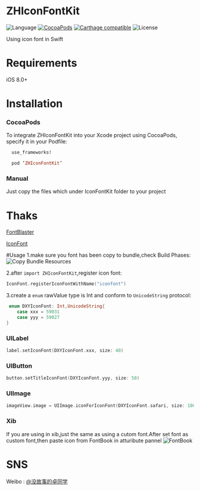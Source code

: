 # ZHIconFontKit
![Language](https://img.shields.io/badge/language-swift%202.3-orange.svg)
[![CocoaPods](https://img.shields.io/cocoapods/v/ZHIconFontKit.svg?style=flat)](http://cocoadocs.org/docsets/ZHIconFontKit/)
[![Carthage compatible](https://img.shields.io/badge/Carthage-compatible-4BC51D.svg?style=flat)](https://github.com/Carthage/Carthage)
![License](https://img.shields.io/github/license/mashape/apistatus.svg)

Using icon font in Swift

# Requirements
iOS 8.0+

# Installation

### CocoaPods
To integrate ZHIconFontKit into your Xcode project using CocoaPods, specify it in your Podfile:

``` ruby
  use_frameworks!

  pod ‘ZHIconFontKit’

```
### Manual
Just copy the files which under IconFontKit folder to your project

# Thaks
[FontBlaster](https://github.com/ArtSabintsev/FontBlaster)

[IconFont](https://github.com/JohnWong/IconFont)

#Usage
1.make sure you font has been copy to bundle,check Build Phases:
![Copy Bundle Resources](https://github.com/lacklock/ZHIconFontKit/blob/master/Resource/copyBundle.png)

2.after <code>import ZHIconFontKit</code>,register icon font:
``` swift
IconFont.registerIconFontWithName("iconfont")
```

3.create a <code>enum</code> rawValue type is Int and conform to <code>UnicodeString</code> protocol:
``` swift
 enum DXYIconFont: Int,UnicodeString{
    case xxx = 59031
    case yyy = 59027
}
```

### UILabel
``` swift
label.setIconFont(DXYIconFont.xxx, size: 40)
```
### UIButton
``` swift
button.setTitleIconFont(DXYIconFont.yyy, size: 50)
```
### UIImage
``` swift
imageView.image = UIImage.iconForIconFont(DXYIconFont.safari, size: 100, color: UIColor.purpleColor(), backgroundColor: UIColor.grayColor(), iconInset: UIEdgeInsets(top: 10, left: 0, bottom: 0, right: 0))

```
### Xib
If you are using in xib,just the same as using a cutom font.After set font as custom font,then paste icon from FontBook in atturibute pannel
![FontBook](https://github.com/lacklock/ZHIconFontKit/blob/master/Resource/fontbook.png)

# SNS
Weibo : [@没故事的卓同学](http://weibo.com/1926303682)
